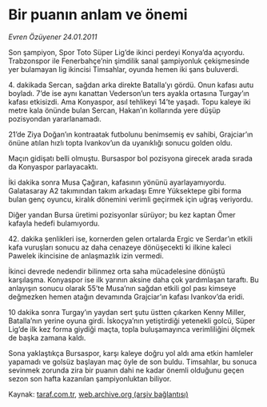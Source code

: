 # Bir puanın anlam ve önemi

*Evren Özüyener 24.01.2011*

<div class="yazi"><p>Son şampiyon, Spor Toto Süper Lig’de ikinci perdeyi Konya’da açıyordu. Trabzonspor ile Fenerbahçe’nin şimdilik sanal şampiyonluk çekişmesinde yer bulamayan lig ikincisi Timsahlar, oyunda hemen iki şans buluverdi.</p>
<p>4. dakikada Sercan, sağdan arka direkte Batalla’yı gördü. Onun kafası autu boyladı. 7’de ise aynı kanattan Vederson’un ters ayakla ortasına Turgay’ın kafası etkisizdi. Ama Konyaspor, asıl tehlikeyi 14’te yaşadı. Topu kaleye iki metre kala önünde bulan Sercan, Hakan’ın kollarında yere düşüp pozisyondan yararlanamadı.</p>
<p>21’de Ziya Doğan’ın kontraatak futbolunu benimsemiş ev sahibi, Grajciar’ın önüne atılan hızlı topta Ivankov’un da uyanıklığı sonucu golden oldu.</p>
<p>Maçın gidişatı belli olmuştu. Bursaspor bol pozisyona girecek arada sırada da Konyaspor parlayacaktı.</p>
<p>İki dakika sonra Musa Çağıran, kafasının yönünü ayarlayamıyordu. Galatasaray A2 takımından takım arkadaşı Emre Yüksektepe gibi forma bulan genç oyuncu, kiralık dönemini verimli geçirmek için uğraş veriyordu.</p>
<p>Diğer yandan Bursa üretimi pozisyonlar sürüyor; bu kez kaptan Ömer kafayla hedefi bulamıyordu.</p>
<p>42. dakika şenlikleri ise, kornerden gelen ortalarda Ergic ve Serdar’ın etkili kafa vuruşları sonucu az daha cenazeye dönüşecekti ki ilkine kaleci Pawelek ikincisine de anlaşmazlık izin vermedi.</p>
<p>İkinci devrede nedendir bilinmez orta saha mücadelesine dönüştü karşılaşma. Konyaspor ise ilk yarının aksine daha çok yardımlaşan taraftı. Bu anlayışın sonucu olarak 55’te Musa’nın sağdan etkili gol pası kimseye değmezken hemen atağın devamında Grajciar’ın kafası Ivankov’da eridi.</p>
<p>10 dakika sonra Turgay’ın yaydan sert şutu üstten çıkarken Kenny Miller, Batalla’nın yerine oyuna girdi. İskoçya’nın yetiştirdiği yetenekli golcü, Süper Lig’de ilk kez forma giydiği maçta, topla buluşamayınca verimliliğini ölçmek de başka zamana kaldı.</p>
<p>Sona yaklaştıkça Bursaspor, karşı kaleye doğru yol aldı ama etkin hamleler yapamadı ve golsüz başlayan maç öyle de son buldu. Timsahlar, bu sonuca sevinmek zorunda zira bir puanın dahi ne kadar önemli olduğunu geçen sezon son hafta kazanılan şampiyonluktan biliyor.</p>
</div>

Kaynak: [taraf.com.tr](http://www.taraf.com.tr/evren-ozuyener/makale-bir-puanin-anlam-ve-onemi.htm), [web.archive.org (arşiv bağlantısı)](http://web.archive.org/web/20131107160816/http://www.taraf.com.tr/evren-ozuyener/makale-bir-puanin-anlam-ve-onemi.htm)
